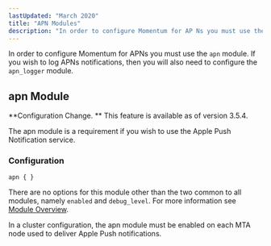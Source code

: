 ```yaml
---
lastUpdated: "March 2020"
title: "APN Modules"
description: "In order to configure Momentum for AP Ns you must use the apn module If you wish to log AP Ns notifications then you will also need to configure the apn logger module Configuration Change This feature is available as of version 3 5 4 The apn module is a..."
---
```



In order to configure Momentum for APNs you must use the `apn` module. If you wish to log APNs notifications, then you will also need to configure the `apn_logger` module.

## <a name="apns.apn_module"></a> apn Module

**Configuration Change. ** This feature is available as of version 3.5.4.

The apn module is a requirement if you wish to use the Apple Push Notification service.

### <a name="apns.apn_module.configuration"></a> Configuration

`apn { }`

There are no options for this module other than the two common to all modules, namely `enabled` and `debug_level`. For more information see [Module Overview](/momentum/3/3-reference/modules-overview-implicit).

In a cluster configuration, the apn module must be enabled on each MTA node used to deliver Apple Push notifications.
